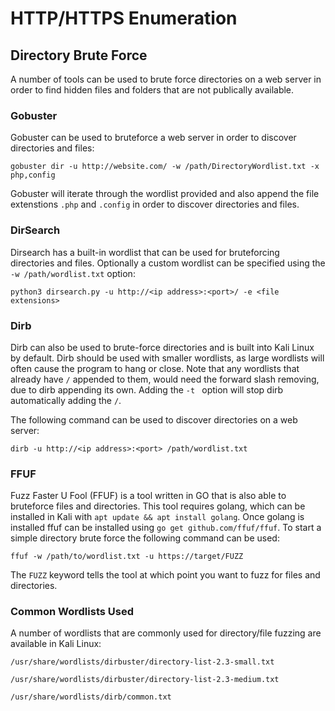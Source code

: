 # HTTP/HTTPS Enumeration

## Directory Brute Force

A number of tools can be used to brute force directories on a web server in order to find hidden files and folders that are not publically available.

### Gobuster

Gobuster can be used to bruteforce a web server in order to discover directories and files:

`gobuster dir -u http://website.com/ -w /path/DirectoryWordlist.txt -x php,config`

Gobuster will iterate through the wordlist provided and also append the file extenstions `.php` and `.config` in order to discover directories and files.

### DirSearch

Dirsearch has a built-in wordlist that can be used for bruteforcing directories and files.  Optionally a custom wordlist can be specified using the `-w /path/wordlist.txt` option: 

`python3 dirsearch.py -u http://<ip address>:<port>/ -e <file extensions>`

### Dirb

Dirb can also be used to brute-force directories and is built into Kali Linux by default.  Dirb should be used with smaller wordlists, as large wordlists will often cause the program to hang or close. Note that any wordlists that already have `/` appended to them, would need the forward slash removing, due to dirb appending its own. Adding the `-t ` option will stop dirb automatically adding the `/`. 

The following command can be used to discover directories on a web server:

`dirb -u http://<ip address>:<port> /path/wordlist.txt`

### FFUF 

Fuzz Faster U Fool (FFUF) is a tool written in GO that is also able to bruteforce files and directories. This tool requires golang, which can be installed in Kali with `apt update && apt install golang`.  Once golang is installed ffuf can be installed using `go get github.com/ffuf/ffuf`.  To start a simple directory brute force the following command can be used:

`ffuf -w /path/to/wordlist.txt -u https://target/FUZZ`

The `FUZZ` keyword tells the tool at which point you want to fuzz for files and directories.

### Common Wordlists Used

A number of wordlists that are commonly used for directory/file fuzzing are available in Kali Linux:

`/usr/share/wordlists/dirbuster/directory-list-2.3-small.txt`

`/usr/share/wordlists/dirbuster/directory-list-2.3-medium.txt`

`/usr/share/wordlists/dirb/common.txt`



